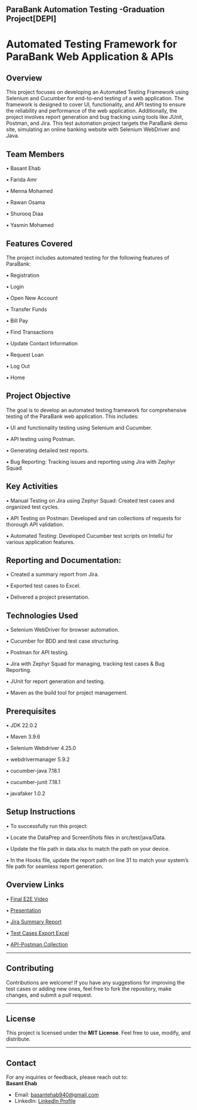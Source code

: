 ## ParaBank Automation Testing -Graduation Project[DEPI]

# Automated Testing Framework for ParaBank Web Application & APIs

## Overview
This project focuses on developing an Automated Testing Framework using Selenium and Cucumber for end-to-end testing of a web application. The framework is designed to cover UI, functionality, and API testing to ensure the reliability and performance of the web application. Additionally, the project involves report generation and bug tracking using tools like JUnit, Postman, and Jira. This test automation project targets the ParaBank demo site, simulating an online banking website with Selenium WebDriver and Java.

## Team Members

• Basant Ehab

• Farida Amr

• Menna Mohamed

• Rawan Osama

• Shurooq Diaa

• Yasmin Mohamed

## Features Covered
The project includes automated testing for the following features of ParaBank:

• Registration

• Login

• Open New Account

• Transfer Funds

• Bill Pay

• Find Transactions

• Update Contact Information

• Request Loan

• Log Out

• Home

## Project Objective

The goal is to develop an automated testing framework for comprehensive testing of the ParaBank web application. This includes:

• UI and functionality testing using Selenium and Cucumber.

• API testing using Postman.

• Generating detailed test reports.

• Bug Reporting: Tracking issues and reporting using Jira with Zephyr Squad.

## Key Activities

• Manual Testing on Jira using Zephyr Squad: Created test cases and organized test cycles.

• API Testing on Postman: Developed and ran collections of requests for thorough API validation.

• Automated Testing: Developed Cucumber test scripts on IntelliJ for various application features.

## Reporting and Documentation:

• Created a summary report from Jira.

• Exported test cases to Excel.

• Delivered a project presentation.

## Technologies Used

• Selenium WebDriver for browser automation.

• Cucumber for BDD and test case structuring.

• Postman for API testing.

• Jira with Zephyr Squad for managing, tracking test cases & Bug Reporting.

• JUnit for report generation and testing.

• Maven as the build tool for project management.

## Prerequisites

• JDK 22.0.2

• Maven 3.9.6

• Selenium Webdriver 4.25.0

• webdrivermanager 5.9.2

• cucumber-java 7.18.1

• cucumber-junit 7.18.1

• javafaker 1.0.2

## Setup Instructions
• To successfully run this project:

• Locate the DataPrep and ScreenShots files in src/test/java/Data.

• Update the file path in data.xlsx to match the path on your device.

• In the Hooks file, update the report path on line 31 to match your system’s file path for seamless report generation.


## Overview Links
•	[Final E2E Video]( https://drive.google.com/file/d/1jcLMPPFucw4ApFjpCLhphcE9vPdmyYFj/view?usp=drive_link)

•	[Presentation]( https://docs.google.com/presentation/d/11OB_uXsO9sGaqoG4Eujv6r2ZHSmYZuO-/edit?usp=drive_link&ouid=113003438669160116406&rtpof=true&sd=true)

•	[Jira Summary Report]( https://drive.google.com/file/d/1M8JoPnP8yZQ3EevsAM96ANWsgni20TRl/view?usp=drive_link)

•	[Test Cases Export Excel]( https://docs.google.com/spreadsheets/d/13kgFLmbREW5dE52v8OoBbhuToqQX51YA/edit?usp=drive_link&ouid=113003438669160116406&rtpof=true&sd=true)

•	[API-Postman Collection]( https://drive.google.com/file/d/19YPRVOPzFbyR1isi2v5iELazTQa4vweV/view?usp=drive_link)



---

## Contributing  
Contributions are welcome! If you have any suggestions for improving the test cases or adding new ones, feel free to fork the repository, make changes, and submit a pull request.  

---

## License  
This project is licensed under the **MIT License**. Feel free to use, modify, and distribute.  

---

## Contact  
For any inquiries or feedback, please reach out to:  
**Basant Ehab**  
- Email: basantehab940@gmail.com  
- LinkedIn: [LinkedIn Profile](https://www.linkedin.com/in/basant-ehab)  


